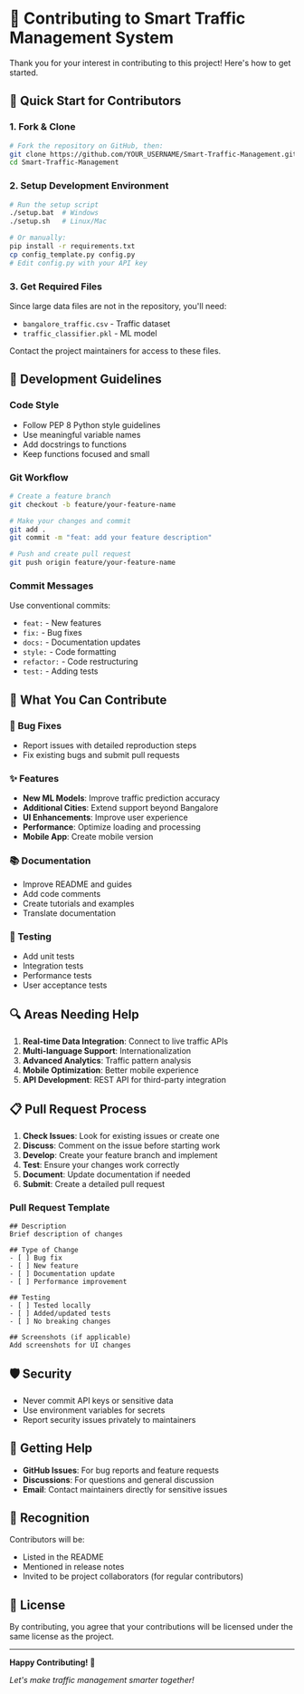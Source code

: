 # 🤝 Contributing to Smart Traffic Management System

Thank you for your interest in contributing to this project! Here's how to get started.

## 🚀 Quick Start for Contributors

### 1. Fork & Clone
```bash
# Fork the repository on GitHub, then:
git clone https://github.com/YOUR_USERNAME/Smart-Traffic-Management.git
cd Smart-Traffic-Management
```

### 2. Setup Development Environment
```bash
# Run the setup script
./setup.bat  # Windows
./setup.sh   # Linux/Mac

# Or manually:
pip install -r requirements.txt
cp config_template.py config.py
# Edit config.py with your API key
```

### 3. Get Required Files
Since large data files are not in the repository, you'll need:
- `bangalore_traffic.csv` - Traffic dataset
- `traffic_classifier.pkl` - ML model

Contact the project maintainers for access to these files.

## 🔧 Development Guidelines

### Code Style
- Follow PEP 8 Python style guidelines
- Use meaningful variable names
- Add docstrings to functions
- Keep functions focused and small

### Git Workflow
```bash
# Create a feature branch
git checkout -b feature/your-feature-name

# Make your changes and commit
git add .
git commit -m "feat: add your feature description"

# Push and create pull request
git push origin feature/your-feature-name
```

### Commit Messages
Use conventional commits:
- `feat:` - New features
- `fix:` - Bug fixes
- `docs:` - Documentation updates
- `style:` - Code formatting
- `refactor:` - Code restructuring
- `test:` - Adding tests

## 📝 What You Can Contribute

### 🐛 Bug Fixes
- Report issues with detailed reproduction steps
- Fix existing bugs and submit pull requests

### ✨ Features
- **New ML Models**: Improve traffic prediction accuracy
- **Additional Cities**: Extend support beyond Bangalore
- **UI Enhancements**: Improve user experience
- **Performance**: Optimize loading and processing
- **Mobile App**: Create mobile version

### 📚 Documentation
- Improve README and guides
- Add code comments
- Create tutorials and examples
- Translate documentation

### 🧪 Testing
- Add unit tests
- Integration tests
- Performance tests
- User acceptance tests

## 🔍 Areas Needing Help

1. **Real-time Data Integration**: Connect to live traffic APIs
2. **Multi-language Support**: Internationalization
3. **Advanced Analytics**: Traffic pattern analysis
4. **Mobile Optimization**: Better mobile experience
5. **API Development**: REST API for third-party integration

## 📋 Pull Request Process

1. **Check Issues**: Look for existing issues or create one
2. **Discuss**: Comment on the issue before starting work
3. **Develop**: Create your feature branch and implement
4. **Test**: Ensure your changes work correctly
5. **Document**: Update documentation if needed
6. **Submit**: Create a detailed pull request

### Pull Request Template
```
## Description
Brief description of changes

## Type of Change
- [ ] Bug fix
- [ ] New feature
- [ ] Documentation update
- [ ] Performance improvement

## Testing
- [ ] Tested locally
- [ ] Added/updated tests
- [ ] No breaking changes

## Screenshots (if applicable)
Add screenshots for UI changes
```

## 🛡️ Security

- Never commit API keys or sensitive data
- Use environment variables for secrets
- Report security issues privately to maintainers

## 💬 Getting Help

- **GitHub Issues**: For bug reports and feature requests
- **Discussions**: For questions and general discussion
- **Email**: Contact maintainers directly for sensitive issues

## 🎉 Recognition

Contributors will be:
- Listed in the README
- Mentioned in release notes
- Invited to be project collaborators (for regular contributors)

## 📄 License

By contributing, you agree that your contributions will be licensed under the same license as the project.

---

**Happy Contributing! 🚀**

*Let's make traffic management smarter together!*
